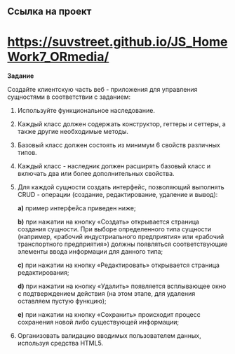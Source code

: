 ## Cсылка на проект

# https://suvstreet.github.io/JS_HomeWork7_ORmedia/

**Задание**

Создайте клиентскую часть веб - приложения для управления сущностями в соответствии с заданием:

1. Используйте функциональное наследование.

2. Каждый класс должен содержать конструктор, геттеры и сеттеры, а также другие необходимые методы.

3. Базовый класс должен состоять из минимум 6 свойств различных типов.

4. Каждый класс - наследник должен расширять базовый класс и включать два или более дополнительных свойства.

5. Для каждой сущности создать интерфейс, позволяющий выполнять CRUD - операции (создание, редактирование, удаление и вывод):

      **a)** пример интерфейса приведен ниже;
        
      **b)** при нажатии на кнопку «Создать» открывается страница создания сущности. При выборе определенного типа сущности (например, «рабочий индустриального предприятия» или «рабочий транспортного предприятия») должны появляться соответствующие элементы ввода информации для данного типа;
        
      **c)** при нажатии на кнопку «Редактировать» открывается страница редактирования;
      
      **d)** при нажатии на кнопку «Удалить» появляется всплывающее окно с подтверждением действия (на этом этапе, для удаления оставляем пустую функцию);
      
      **e)** при нажатии на кнопку «Сохранить» происходит процесс сохранения новой либо существующей информации;

7. Организовать валидацию вводимых пользователем данных, используя средства HTML5.
